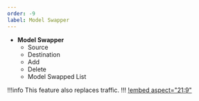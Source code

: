 ```yaml
---
order: -9
label: Model Swapper
---
```


* **Model Swapper**
    * Source
    * Destination 
    * Add
    * Delete
    * Model Swapped List

!!!info
This feature also replaces traffic.
!!!
[!embed aspect="21:9"](https://youtu.be/zlnLN1XIVGI)
